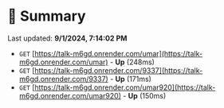 # 📖 Summary
Last updated: **9/1/2024, 7:14:02 PM**

- `GET` [https://talk-m6gd.onrender.com/umar](https://talk-m6gd.onrender.com/umar) - **Up** (248ms)
- `GET` [https://talk-m6gd.onrender.com/9337](https://talk-m6gd.onrender.com/9337) - **Up** (171ms)
- `GET` [https://talk-m6gd.onrender.com/umar920](https://talk-m6gd.onrender.com/umar920) - **Up** (150ms)
